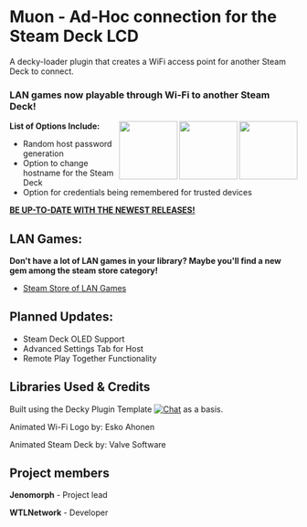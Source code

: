 

# **Muon - Ad-Hoc connection for the Steam Deck LCD**

A decky-loader plugin that creates a WiFi access point for another Steam Deck to connect.

### __LAN games now playable through Wi-Fi to another Steam Deck!__

<div align="left" valign="middle">
 <picture>
   <source media="(prefers-color-scheme: dark)" srcset="https://i.redd.it/09s8h9ccq73a1.gif">
   <img align="right" src="https://i.redd.it/09s8h9ccq73a1.gif" height="102px"/>
 </picture>
</a>
<div align="left" valign="middle">
 <picture>
   <source media="(prefers-color-scheme: white)" srcset="https://assets-v2.lottiefiles.com/a/c567b756-1150-11ee-954b-b32207c2d9a1/eF6XqaqeFx.gif">
   <img align="right" src="https://assets-v2.lottiefiles.com/a/c567b756-1150-11ee-954b-b32207c2d9a1/eF6XqaqeFx.gif" height="102px"/>
 </picture>
</a>
<div align="left" valign="middle">
 <picture>
   <source media="(prefers-color-scheme: dark)" srcset="https://i.redd.it/09s8h9ccq73a1.gif">
   <img align="right" src="https://i.redd.it/09s8h9ccq73a1.gif" height="102px"/>
 </picture>
</a>

**List of Options Include:**

* Random host password generation
* Option to change hostname for the Steam Deck
* Option for credentials being remembered for trusted devices

**[BE UP-TO-DATE WITH THE NEWEST RELEASES!](https://github.com/wtlnetwork/muon/releases)**





## LAN Games:
__Don't have a lot of LAN games in your library? Maybe you'll find a new gem among the steam store category!__



* [Steam Store of LAN Games](https://store.steampowered.com/category/multiplayer_lan/)

## Planned Updates:

* Steam Deck OLED Support
* Advanced Settings Tab for Host
* Remote Play Together Functionality




## Libraries Used & Credits
Built using the Decky Plugin Template [![Chat](https://img.shields.io/badge/chat-on%20discord-7289da.svg)](https://deckbrew.xyz/discord) as a basis.

Animated Wi-Fi Logo by: Esko Ahonen

Animated Steam Deck by: Valve Software


## Project members
**Jenomorph** - Project lead

**WTLNetwork** - Developer

